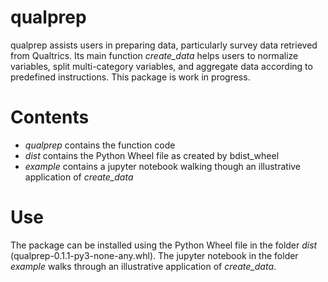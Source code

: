 # qualprep

qualprep assists users in preparing data, particularly survey data retrieved from Qualtrics. Its main function *create_data* helps users to normalize variables, split multi-category variables, and aggregate data according to predefined instructions. This package is work in progress. 

# Contents
* *qualprep* contains the function code
* *dist* contains the Python Wheel file as created by bdist_wheel 
* *example* contains a jupyter notebook walking though an illustrative application of *create_data*

# Use
The package can be installed using the Python Wheel file in the folder *dist* (qualprep-0.1.1-py3-none-any.whl). The jupyter notebook in the folder *example* walks through an illustrative application of *create_data*. 
